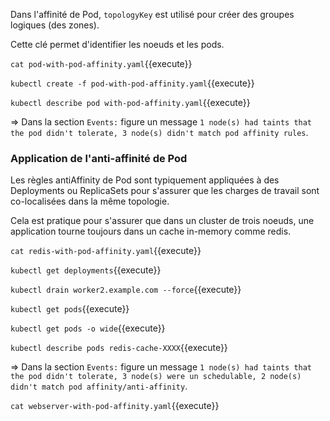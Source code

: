 Dans l'affinité de Pod, `topologyKey` est utilisé pour créer des groupes logiques (des zones).

Cette clé permet d'identifier les noeuds et les pods.

`cat pod-with-pod-affinity.yaml`{{execute}}

`kubectl create -f pod-with-pod-affinity.yaml`{{execute}}

`kubectl describe pod with-pod-affinity.yaml`{{execute}}

=> Dans la section `Events:` figure un message `1 node(s) had taints that the pod didn't tolerate, 3 node(s) didn't match pod affinity rules`.

### Application de l'anti-affinité de Pod

Les règles antiAffinity de Pod sont typiquement appliquées à des Deployments ou ReplicaSets pour s'assurer que les charges de travail sont co-localisées dans la même topologie.

Cela est pratique pour s'assurer que dans un cluster de trois noeuds, une application tourne toujours dans un cache in-memory comme redis.

`cat redis-with-pod-affinity.yaml`{{execute}}

`kubectl get deployments`{{execute}}

`kubectl drain worker2.example.com --force`{{execute}}

`kubectl get pods`{{execute}}

`kubectl get pods -o wide`{{execute}}

`kubectl describe pods redis-cache-XXXX`{{execute}}

=> Dans la section `Events:` figure un message `1 node(s) had taints that the pod didn't tolerate, 3 node(s) were un schedulable, 2 node(s) didn't match pod affinity/anti-affinity`.

`cat webserver-with-pod-affinity.yaml`{{execute}}
